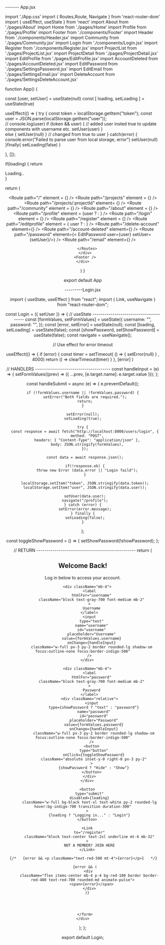 -------  App.jsx


import './App.css'
import { Routes,Route, Navigate } from 'react-router-dom'
import { useEffect, useState } from 'react'
import About from './pages/About'
import Home from './pages/Home'
import Profile from './pages/Profile'
import Footer from './components/Footer'
import Header from './components/Header.jsx'
import Community from './pages/Community.jsx'
import Login from './components/Login.jsx'
import Register from './components/Register.jsx'
import ProjectList from './pages/ProjectList.jsx'
import ProjectDetail from './pages/ProjectDetail.jsx'
import EditProfile from './pages/EditProfile.jsx'
import AccountDeleted from './pages/AccountDeleted.jsx'
import EditPassword from './pages/SettingsPassword.jsx'
import EditEmail from './pages/SettingsEmail.jsx'
import DeleteAccount from './pages/SettingsDeleteAccount.jsx'


function App() {
 
  const [user, setUser] = useState(null) 
  const [ loading, setLoading ] = useState(true)

  useEffect(() => {
    try { 
    const token = localStorage.getItem("token");
    const user = JSON.parse(localStorage.getItem("user"));   
   // console.log(user)
    if (token && user) {   // added user insted true to update components with username etc.
      setUser(user) }       
      else {
        setUser(null) }  // changed from true to user
      }
      catch(error) {
        console.error("Failed to parse user from local storage, error")
        setUser(null)
      }finally{
        setLoading(false)
      }
      
  }, []); 

  if(loading) {
    return <div>Loading..</div>
  }

  return (
    <div>
      <Header user={user} setUser={setUser} />
      <div>
        <Routes>
          <Route path="/" element = {<Home />} />
          <Route path="/projects" element = {<ProjectList />} />
          <Route path="/projects/:projectId" element= {<ProjectDetail />} />
          <Route path="/community" element = {<Community />} />
          <Route path="/about" element = {<About />} />
          <Route path="/profile" element = {user ? <Profile user={user} /> : <Navigate to="/login" />} />
          <Route path="/login" element = {<Login setUser={setUser} />} />
          <Route path="/register" element = {<Register setUser={setUser} />} />
          <Route path="/editprofile" element = { user ? <EditProfile user={user} setUser={setUser} /> : <Navigate to="login" />} />
          <Route path="/delete-account" element={<DeleteAccount user={user} setUser={setUser} />} />
          <Route path="/account-deleted" element={<AccountDeleted />} />
          <Route path="/password" element={< EditPassword user={user} setUser={setUser}/>} />
          <Route path="/email" element={<EditEmail user={user} setUser={setUser} />} />
        
        </Routes>
      </div>
      <Footer />
    </div>
  )
}

export default App


---------Login.jsx

import { useState, useEffect } from "react";
import { Link, useNavigate } from "react-router-dom";

const Login = ({ setUser }) => {
  // useState ---------------------------------------
  const [formValues, setFormValues] = useState({
    username: "",
    password: "",
  });
  const [error, setError] = useState(null);
  const [loading, setLoading] = useState(false);
  const [showPassword, setShowPassword] = useState(false);
  const navigate = useNavigate();

// Use effect for error timeout 

useEffect(() => { 
  if (error) {
  const timer = setTimeout( () => { setError(null) } , 4000) 
  return () => clearTimeout(timer) }
}, [error] )



  // HANDLERS --------------------------------------
  const handleInput = (e) => {
    setFormValues((prev) => ({ ...prev, [e.target.name]: e.target.value }));
  };

  const handleSubmit = async (e) => {
    e.preventDefault();

    if (!formValues.username || !formValues.password) {
      setError("Both fields are required.");
      return;
    }

    setError(null);
    setLoading(true);

    try {
      const response = await fetch("http://localhost:8000/users/login", {
        method: "POST",
        headers: { "Content-Type": "application/json" },
        body: JSON.stringify(formValues),
      });

      const data = await response.json();

      if(!response.ok) {
        throw new Error (data.error || "Login faild");
      }

      localStorage.setItem("token", JSON.stringify(data.token));
      localStorage.setItem("user", JSON.stringify(data.user));

      setUser(data.user);
      navigate("/profile");
    } catch (error) {
      setError(error.message);
    } finally {
      setLoading(false);
    }
  };

  const toggleShowPassword = () => {
    setShowPassword(!showPassword);
  };

  // RETURN --------------------------------------------------
  return (
    <div className="flex items-center justify-center h-screen">
      <form onSubmit={handleSubmit} className="max-w-lg mx-auto p-6 bg-white">
        <h2 className="text-4xl font-bold mb-2 text-center">Welcome Back!</h2>
        <p className="text-center text-xl mb-6 text-gray-600">
          Log in below to access your account.
        </p>

        <div className="mb-4">
          <label
            htmlFor="username"
            className="block text-gray-700 font-medium mb-2"
          >
            Username
          </label>
          <input
            type="text"
            name="username"
            id="username"
            placeholder="Username"
            value={formValues.username}
            onChange={handleInput}
            className="w-full px-3 py-2 border rounded-lg shadow-sm focus:outline-none focus:border-indigo-500"
          />
        </div>

        <div className="mb-4">
          <label
            htmlFor="password"
            className="block text-gray-700 font-medium mb-2"
          >
            Password
          </label>
          <div className="relative">
            <input
              type={showPassword ? "text" : "password"}
              name="password"
              id="password"
              placeholder="Password"
              value={formValues.password}
              onChange={handleInput}
              className="w-full px-3 py-2 border rounded-lg shadow-sm focus:outline-none focus:border-indigo-500"
            />
            <button
              type="button"
              onClick={toggleShowPassword}
              className="absolute inset-y-0 right-0 px-3 py-2"
            >
              {showPassword ? "Hide" : "Show"}
            </button>
          </div>
        </div>

        <button
          type="submit"
          disabled={loading}
          className="w-full bg-black text-xl text-white py-2 rounded-lg hover:bg-indigo-700 transition duration-300"
        >
          {loading ? "Logging in..." : "Login"}
        </button>

        <Link
          to="/register"
          className="block text-center text-2xl underline mt-6 mb-32"
        >
          NOT A MEMBER? JOIN HERE
        </Link>

      {/*   {error && <p className="text-red-500 mt-4">{error}</p>}   */}  

      {error && (
          <div 
          className="flex items-center mb-4 p-4 bg-red-100 border border-red-400 text-red-700 rounded-md animate-pulse">
            <span>{error}</span>
          </div>
        )}




      </form>
    </div>
  );
};

export default Login;

